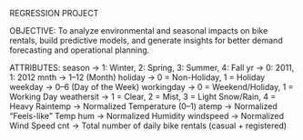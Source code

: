 REGRESSION PROJECT

OBJECTIVE:
To analyze environmental and seasonal impacts on bike rentals, build
predictive models, and generate insights for better demand
forecasting and operational planning.

ATTRIBUTES:
season → 1: Winter, 2: Spring, 3: Summer, 4: Fall
yr → 0: 2011, 1: 2012
mnth → 1–12 (Month)
holiday → 0 = Non-Holiday, 1 = Holiday
weekday → 0–6 (Day of the Week)
workingday → 0 = Weekend/Holiday, 1 = Working Day
weathersit → 1 = Clear, 2 = Mist, 3 = Light Snow/Rain, 4 = Heavy Raintemp → Normalized Temperature (0–1)
atemp → Normalized “Feels-like” Temp
hum → Normalized Humidity
windspeed → Normalized Wind Speed
cnt → Total number of daily bike rentals (casual + registered)
